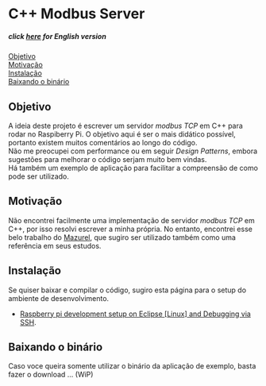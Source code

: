 # C++ Modbus Server

##### click [here](README_EN.md) for English version

[Objetivo](#objetivo)  
[Motivação](#motivacao)  
[Instalação](#instalacao)  
[Baixando o binário](#binario)  


## Objetivo <a name="objetivo"></a>  

A ideia deste projeto é escrever um servidor *modbus TCP* em C++ para rodar no Raspiberry Pi. O objetivo aqui é ser o mais didático possível, portanto existem muitos comentários ao longo do código.  
Não me preocupei com performance ou em seguir *Design Patterns*, embora sugestões para melhorar o código serjam muito bem vindas.  
Há também um exemplo de aplicação para facilitar a compreensão de como pode ser utilizado.  


## Motivação <a name="motivacao"></a>  

Não encontrei facilmente uma implementação de servidor *modbus TCP* em C++, por isso resolvi escrever a minha própria. No entanto, encontrei esse belo trabalho do [Mazurel](https://github.com/Mazurel/Modbus), que sugiro ser utilizado também como uma referência em seus estudos.


## Instalação <a name="instalacao"></a>

Se quiser baixar e compilar o código, sugiro esta página para o setup do ambiente de desenvolvimento. 

- [Raspberry pi development setup on Eclipse [Linux] and Debugging via SSH](https://medium.com/@eternalamit5/raspberry-pi-development-setup-on-eclipse-linux-and-debugging-via-ssh-a1927852e3a2).


## Baixando o binário <a name="binario"></a>

Caso voce queira somente utilizar o binário da aplicação de exemplo, basta fazer o download ... (WiP)
